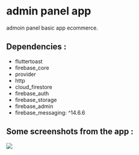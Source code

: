 # admin panel app
admoin panel basic app ecommerce.

## Dependencies :

  - fluttertoast
  - firebase_core
  - provider
  - http
  - cloud_firestore
  - firebase_auth
  - firebase_storage
  - firebase_admin
  - firebase_messaging: ^14.6.6

  
## Some screenshots from the app :

<img src = "https://github.com/ahmadsal1998/admin_panel_flutte_app/blob/main/admin%20panel.png">
